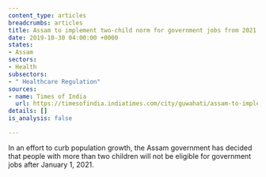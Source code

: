 ```yaml
---
content_type: articles
breadcrumbs: articles
title: Assam to implement two-child norm for government jobs from 2021
date: 2019-10-30 04:00:00 +0000
states:
- Assam
sectors:
- Health
subsectors:
- " Healthcare Regulation"
sources:
- name: Times of India
  url: https://timesofindia.indiatimes.com/city/guwahati/assam-to-implement-two-child-norm-for-government-jobs-from-2021/articleshowprint/71715585.cms
details: []
is_analysis: false

---
```

In an effort to curb population growth, the Assam government has decided that people with more than two children will not be eligible for government jobs after January 1, 2021.
